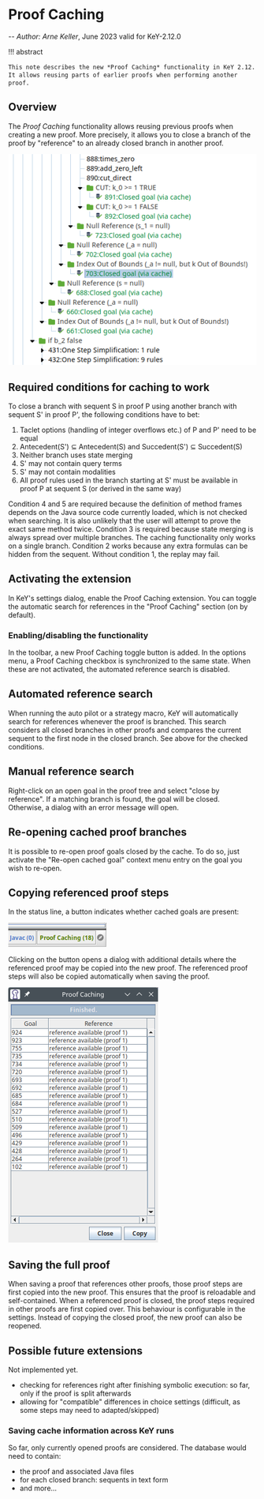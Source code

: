 # Proof Caching

-- *Author: Arne Keller*, June 2023 valid for KeY-2.12.0

!!! abstract

    This note describes the new *Proof Caching* functionality in KeY 2.12.
    It allows reusing parts of earlier proofs when performing another proof.
   

## Overview

The *Proof Caching* functionality allows reusing previous proofs when creating a new proof.
More precisely, it allows you to close a branch of the proof by "reference" to an already closed branch in another proof.

![tree with cached goals](./ProofCachingTree.png)

## Required conditions for caching to work

To close a branch with sequent S in proof P using another branch with sequent S' in proof P', the following conditions have to bet:

1. Taclet options (handling of integer overflows etc.) of P and P' need to be equal
2. Antecedent(S') ⊆ Antecedent(S) and Succedent(S') ⊆ Succedent(S)
3. Neither branch uses state merging
4. S' may not contain query terms
5. S' may not contain modalities
6. All proof rules used in the branch starting at S' must be available in proof P at sequent S (or derived in the same way)

Condition 4 and 5 are required because the definition of method frames depends on the Java source code currently loaded,
which is not checked when searching.
It is also unlikely that the user will attempt to prove the exact same method twice.
Condition 3 is required because state merging is always spread over multiple branches.
The caching functionality only works on a single branch.
Condition 2 works because any extra formulas can be hidden from the sequent.
Without condition 1, the replay may fail.

## Activating the extension

In KeY's settings dialog, enable the Proof Caching extension.
You can toggle the automatic search for references in the "Proof Caching" section (on by default).

### Enabling/disabling the functionality

In the toolbar, a new Proof Caching toggle button is added.
In the options menu, a Proof Caching checkbox is synchronized to the same state.
When these are not activated, the automated reference search is disabled.

## Automated reference search

When running the auto pilot or a strategy macro, KeY will automatically search for references
whenever the proof is branched.
This search considers all closed branches in other proofs and compares the current sequent to the
first node in the closed branch.
See above for the checked conditions.

## Manual reference search

Right-click on an open goal in the proof tree and select "close by reference".
If a matching branch is found, the goal will be closed.
Otherwise, a dialog with an error message will open.

## Re-opening cached proof branches

It is possible to re-open proof goals closed by the cache.
To do so, just activate the "Re-open cached goal" context menu entry on the goal you wish to re-open.

## Copying referenced proof steps

In the status line, a button indicates whether cached goals are present:

![button in status line](./ProofCachingStatusLine.png)

Clicking on the button opens a dialog with additional details where the referenced proof
may be copied into the new proof.
The referenced proof steps will also be copied automatically when saving the proof.

![dialog](./ProofCachingDialog.png)

## Saving the full proof

When saving a proof that references other proofs, those proof steps are first copied into the new proof.
This ensures that the proof is reloadable and self-contained.
When a referenced proof is closed, the proof steps required in other proofs are first copied over.
This behaviour is configurable in the settings.
Instead of copying the closed proof, the new proof can also be reopened.

## Possible future extensions

Not implemented yet.

- checking for references right after finishing symbolic execution: so far, only if the proof is split afterwards
- allowing for "compatible" differences in choice settings (difficult, as some steps may need to adapted/skipped)

### Saving cache information across KeY runs

So far, only currently opened proofs are considered.
The database would need to contain:

- the proof and associated Java files
- for each closed branch: sequents in text form
- and more...